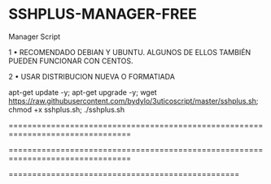﻿# SSHPLUS-MANAGER-FREE

Manager Script

1 • RECOMENDADO DEBIAN Y UBUNTU. ALGUNOS DE ELLOS TAMBIÉN PUEDEN FUNCIONAR CON CENTOS.

2 • USAR DISTRIBUCION NUEVA O FORMATIADA

apt-get update -y; apt-get upgrade -y; wget https://raw.githubusercontent.com/bydylo/3uticoscript/master/sshplus.sh; chmod +x sshplus.sh; ./sshplus.sh

================================================================================



================================================================================


=================================================

